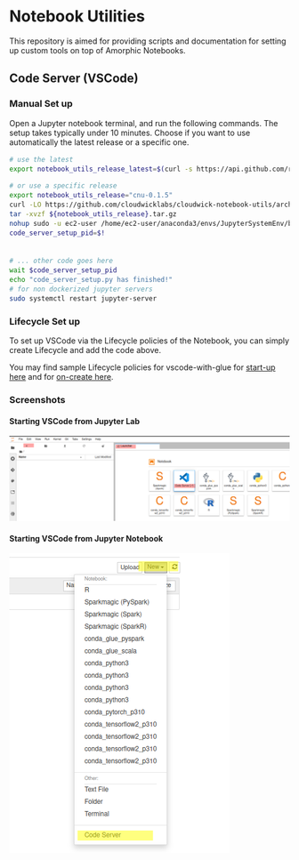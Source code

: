 # Notebook Utilities

This repository is aimed for providing scripts and documentation for setting up custom tools on top of Amorphic Notebooks.

## Code Server (VSCode)

### Manual Set up

Open a Jupyter notebook terminal, and run the following commands. The setup takes typically under 10 minutes. Choose if you want to use automatically the latest release or a specific one.

```sh
# use the latest
export notebook_utils_release_latest=$(curl -s https://api.github.com/repos/cloudwicklabs/cloudwick-notebook-utils/releases/latest | grep '"tag_name":' | cut -d '"' -f 4)
```

```sh
# or use a specific release
export notebook_utils_release="cnu-0.1.5"
curl -LO https://github.com/cloudwicklabs/cloudwick-notebook-utils/archive/refs/tags/${notebook_utils_release}.tar.gz
tar -xvzf ${notebook_utils_release}.tar.gz
nohup sudo -u ec2-user /home/ec2-user/anaconda3/envs/JupyterSystemEnv/bin/python cloudwick-notebook-utils-${notebook_utils_release}/code-server/notebook-instances/code-server-setup.py &
code_server_setup_pid=$!


# ... other code goes here
wait $code_server_setup_pid
echo "code_server_setup.py has finished!"
# for non dockerized jupyter servers
sudo systemctl restart jupyter-server
```

### Lifecycle Set up

To set up VSCode via the Lifecycle policies of the Notebook, you can simply create Lifecycle and add the code above.

You may find sample Lifecycle policies for vscode-with-glue for [start-up here](/code-server/notebook-instances/samples/vscode-with-glue/on-start.sh) and for [on-create here](/code-server/notebook-instances/samples/vscode-with-glue/on-create.sh).

### Screenshots

#### Starting VSCode from Jupyter Lab

![Jupyter Lab - Code Server](/code-server/notebook-instances/imgs/launcher-code-server.png)

#### Starting VSCode from Jupyter Notebook

![Jupyter Notebook - Code Server](/code-server/notebook-instances/imgs/jupyter-code-server.png)
